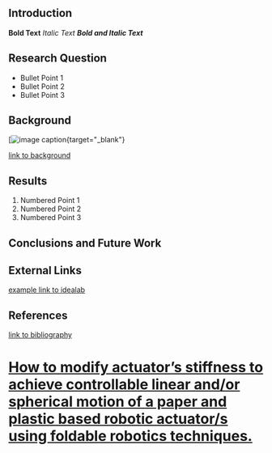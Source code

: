 ## Introduction

**Bold Text**
_Italic Text_
**_Bold and Italic Text_**

## Research Question



* Bullet Point 1
* Bullet Point 2
* Bullet Point 3

## Background

[![image caption](https://idealab.asu.edu/assets/images/research/jumper1.png){target="_blank"}

[link to background](/background)

## Results

1. Numbered Point 1
1. Numbered Point 2
1. Numbered Point 3

## Conclusions and Future Work

## External Links

[example link to idealab](https://idealab.asu.edu)


## References
[link to bibliography](/bibliography)


# [How to modify actuator’s stiffness to achieve controllable linear and/or spherical motion of a paper and plastic based robotic actuator/s using foldable robotics techniques.](https://nbviewer.jupyter.org/github/cvignola95/cvignola95.github.io/blob/main/Research%20Question%20Proposal%20Team%207.ipynb)
